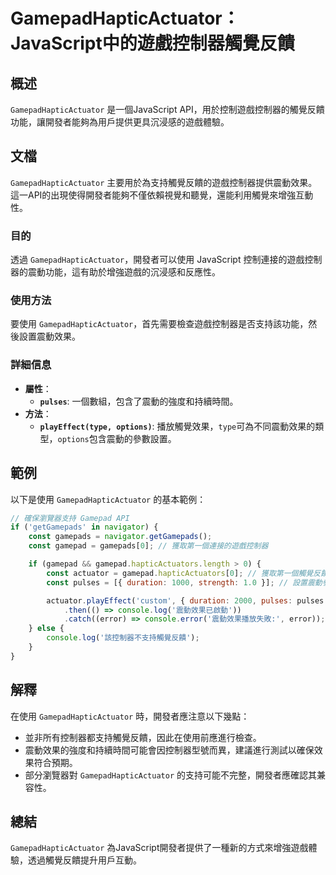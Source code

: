 <!--
Meta Description: # GamepadHapticActuator：JavaScript中的遊戲控制器觸覺反饋 ## 概述 `GamepadHapticActuator` 是一個JavaScript API，用於控制遊戲控制器的觸覺反饋功能，讓開發者能夠為用戶提供更具沉浸感的遊戲體驗。 ## 文檔 `GamepadHa...
Meta Keywords: gamepadhapticactuator, gamepad, pulses, const, console
-->

# GamepadHapticActuator：JavaScript中的遊戲控制器觸覺反饋

## 概述
`GamepadHapticActuator` 是一個JavaScript API，用於控制遊戲控制器的觸覺反饋功能，讓開發者能夠為用戶提供更具沉浸感的遊戲體驗。

## 文檔
`GamepadHapticActuator` 主要用於為支持觸覺反饋的遊戲控制器提供震動效果。這一API的出現使得開發者能夠不僅依賴視覺和聽覺，還能利用觸覺來增強互動性。

### 目的
透過 `GamepadHapticActuator`，開發者可以使用 JavaScript 控制連接的遊戲控制器的震動功能，這有助於增強遊戲的沉浸感和反應性。

### 使用方法
要使用 `GamepadHapticActuator`，首先需要檢查遊戲控制器是否支持該功能，然後設置震動效果。

### 詳細信息
- **屬性**：
  - **`pulses`**: 一個數組，包含了震動的強度和持續時間。
- **方法**：
  - **`playEffect(type, options)`**: 播放觸覺效果，`type`可為不同震動效果的類型，`options`包含震動的參數設置。

## 範例
以下是使用 `GamepadHapticActuator` 的基本範例：

```javascript
// 確保瀏覽器支持 Gamepad API
if ('getGamepads' in navigator) {
    const gamepads = navigator.getGamepads();
    const gamepad = gamepads[0]; // 獲取第一個連接的遊戲控制器

    if (gamepad && gamepad.hapticActuators.length > 0) {
        const actuator = gamepad.hapticActuators[0]; // 獲取第一個觸覺反饋裝置
        const pulses = [{ duration: 1000, strength: 1.0 }]; // 設置震動參數

        actuator.playEffect('custom', { duration: 2000, pulses: pulses })
            .then(() => console.log('震動效果已啟動'))
            .catch((error) => console.error('震動效果播放失敗:', error));
    } else {
        console.log('該控制器不支持觸覺反饋');
    }
}
```

## 解釋
在使用 `GamepadHapticActuator` 時，開發者應注意以下幾點：
- 並非所有控制器都支持觸覺反饋，因此在使用前應進行檢查。
- 震動效果的強度和持續時間可能會因控制器型號而異，建議進行測試以確保效果符合預期。
- 部分瀏覽器對 `GamepadHapticActuator` 的支持可能不完整，開發者應確認其兼容性。

## 總結
`GamepadHapticActuator` 為JavaScript開發者提供了一種新的方式來增強遊戲體驗，透過觸覺反饋提升用戶互動。